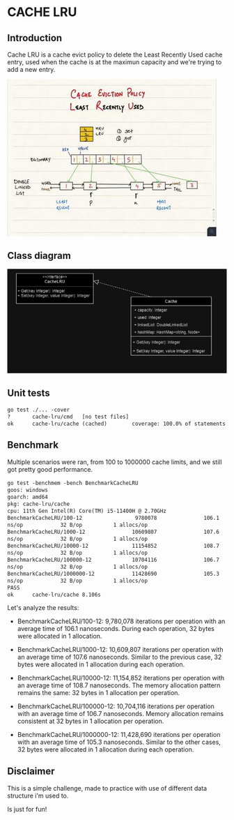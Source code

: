 # CACHE LRU

## Introduction

Cache LRU is a cache evict policy to delete the Least Recently Used cache entry, used when the cache is at the maximun capacity and we're trying to add a new entry.

![cache-lru-idea](./assets/cache-lru-idea)

## Class diagram

![class diagram](./assets/class-diagram.png)

## Unit tests

```
go test ./... -cover
?       cache-lru/cmd   [no test files]
ok      cache-lru/cache (cached)        coverage: 100.0% of statements
```

## Benchmark

Multiple scenarios were ran, from 100 to 1000000 cache limits, and we still got pretty good performance.



```
go test -benchmem -bench BenchmarkCacheLRU
goos: windows
goarch: amd64
pkg: cache-lru/cache
cpu: 11th Gen Intel(R) Core(TM) i5-11400H @ 2.70GHz
BenchmarkCacheLRU/100-12                 9780078               106.1 ns/op            32 B/op          1 allocs/op
BenchmarkCacheLRU/1000-12               10609807               107.6 ns/op            32 B/op          1 allocs/op
BenchmarkCacheLRU/10000-12              11154852               108.7 ns/op            32 B/op          1 allocs/op
BenchmarkCacheLRU/100000-12             10704116               106.7 ns/op            32 B/op          1 allocs/op
BenchmarkCacheLRU/1000000-12            11428690               105.3 ns/op            32 B/op          1 allocs/op
PASS
ok      cache-lru/cache 8.106s
```

Let's analyze the results:

* BenchmarkCacheLRU/100-12: 9,780,078 iterations per operation with an average time of 106.1 nanoseconds. During each operation, 32 bytes were allocated in 1 allocation.

* BenchmarkCacheLRU/1000-12: 10,609,807 iterations per operation with an average time of 107.6 nanoseconds. Similar to the previous case, 32 bytes were allocated in 1 allocation during each operation.

* BenchmarkCacheLRU/10000-12: 11,154,852 iterations per operation with an average time of 108.7 nanoseconds. The memory allocation pattern remains the same: 32 bytes in 1 allocation per operation.

* BenchmarkCacheLRU/100000-12: 10,704,116 iterations per operation with an average time of 106.7 nanoseconds. Memory allocation remains consistent at 32 bytes in 1 allocation per operation.

* BenchmarkCacheLRU/1000000-12: 11,428,690 iterations per operation with an average time of 105.3 nanoseconds. Similar to the other cases, 32 bytes were allocated in 1 allocation during each operation.

## Disclaimer

This is a simple challenge, made to practice with use of different data structure i'm used to.

Is just for fun!
